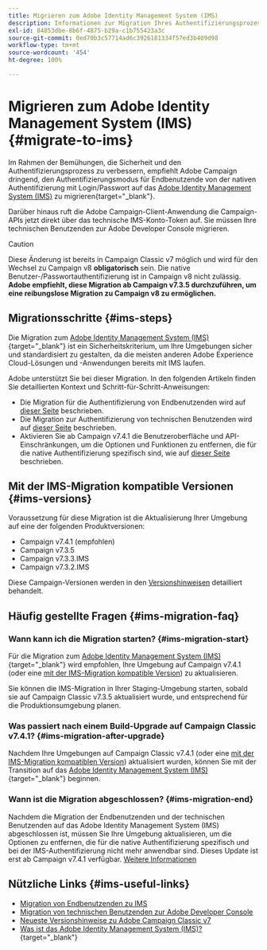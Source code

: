 ```yaml
---
title: Migrieren zum Adobe Identity Management System (IMS)
description: Informationen zur Migration Ihres Authentifizierungsprozesses zum Adobe Identity Management System (IMS)
exl-id: 84853dbe-8b6f-4875-b29a-c1b755423a3c
source-git-commit: 0ed70b3c57714ad6c3926181334f57ed3b409d98
workflow-type: tm+mt
source-wordcount: '454'
ht-degree: 100%

---
```


# Migrieren zum Adobe Identity Management System (IMS) {#migrate-to-ims}

Im Rahmen der Bemühungen, die Sicherheit und den Authentifizierungsprozess zu verbessern, empfiehlt Adobe Campaign dringend, den Authentifizierungsmodus für Endbenutzende von der nativen Authentifizierung mit Login/Passwort auf das [Adobe Identity Management System (IMS)](https://helpx.adobe.com/de/enterprise/using/identity.html) zu migrieren{target="_blank"}. 

Darüber hinaus ruft die Adobe Campaign-Client-Anwendung die Campaign-APIs jetzt direkt über das technische IMS-Konto-Token auf. Sie müssen Ihre technischen Benutzenden zur Adobe Developer Console migrieren.

>[!CAUTION]
>
>Diese Änderung ist bereits in Campaign Classic v7 möglich und wird für den Wechsel zu Campaign v8 **obligatorisch** sein. Die native Benutzer-/Passwortauthentifizierung ist in Campaign v8 nicht zulässig. **Adobe empfiehlt, diese Migration ab Campaign v7.3.5 durchzuführen, um eine reibungslose Migration zu Campaign v8 zu ermöglichen.**
>

## Migrationsschritte {#ims-steps}

Die Migration zum [Adobe Identity Management System (IMS)](https://helpx.adobe.com/de/enterprise/using/identity.html){target="_blank"} ist ein Sicherheitskriterium, um Ihre Umgebungen sicher und standardisiert zu gestalten, da die meisten anderen Adobe Experience Cloud-Lösungen und -Anwendungen bereits mit IMS laufen.

Adobe unterstützt Sie bei dieser Migration. In den folgenden Artikeln finden Sie detaillierten Kontext und Schritt-für-Schritt-Anweisungen:

* Die Migration für die Authentifizierung von Endbenutzenden wird auf [dieser Seite](migrate-users-to-ims.md) beschrieben.
* Die Migration zur Authentifizierung von technischen Benutzenden wird auf [dieser Seite](ims-migration.md) beschrieben.
* Aktivieren Sie ab Campaign v7.4.1 die Benutzeroberfläche und API-Einschränkungen, um die Optionen und Funktionen zu entfernen, die für die native Authentifizierung spezifisch sind, wie auf [dieser Seite](impact-ims-migration.md) beschrieben.


## Mit der IMS-Migration kompatible Versionen {#ims-versions}

Voraussetzung für diese Migration ist die Aktualisierung Ihrer Umgebung auf eine der folgenden Produktversionen:

* Campaign v7.4.1 (empfohlen)
* Campaign v7.3.5
* Campaign v7.3.3.IMS
* Campaign v7.3.2.IMS

Diese Campaign-Versionen werden in den [Versionshinweisen](../../rn/using/latest-release.md) detailliert behandelt.

## Häufig gestellte Fragen {#ims-migration-faq}

### Wann kann ich die Migration starten? {#ims-migration-start}

Für die Migration zum [Adobe Identity Management System (IMS)](https://helpx.adobe.com/de/enterprise/using/identity.html){target="_blank"} wird empfohlen, Ihre Umgebung auf Campaign v7.4.1 (oder eine [mit der IMS-Migration kompatible Version](#ims-versions)) zu aktualisieren.

Sie können die IMS-Migration in Ihrer Staging-Umgebung starten, sobald sie auf Campaign Classic v7.3.5 aktualisiert wurde, und entsprechend für die Produktionsumgebung planen.

### Was passiert nach einem Build-Upgrade auf Campaign Classic v7.4.1? {#ims-migration-after-upgrade}

Nachdem Ihre Umgebungen auf Campaign Classic v7.4.1 (oder eine [mit der IMS-Migration kompatiblen Version](#ims-versions)) aktualisiert wurden, können Sie mit der Transition auf das [Adobe Identity Management System (IMS)](https://helpx.adobe.com/de/enterprise/using/identity.html){target="_blank"} beginnen.

### Wann ist die Migration abgeschlossen? {#ims-migration-end}

Nachdem die Migration der Endbenutzenden und der technischen Benutzenden auf das Adobe Identity Management System (IMS) abgeschlossen ist, müssen Sie Ihre Umgebung aktualisieren, um die Optionen zu entfernen, die für die native Authentifizierung spezifisch und bei der IMS-Authentifizierung nicht mehr anwendbar sind. Dieses Update ist erst ab Campaign v7.4.1 verfügbar. [Weitere Informationen](impact-ims-migration.md)



## Nützliche Links {#ims-useful-links}

* [Migration von Endbenutzenden zu IMS](migrate-users-to-ims.md)
* [Migration von technischen Benutzenden zur Adobe Developer Console](ims-migration.md)
* [Neueste Versionshinweise zu Adobe Campaign Classic v7](../../rn/using/latest-release.md)
* [Was ist das Adobe Identity Management System (IMS)?](https://helpx.adobe.com/de/enterprise/using/identity.html){target="_blank"}

